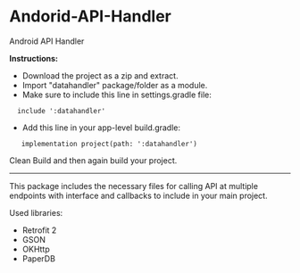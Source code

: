 # Andorid-API-Handler
Android API Handler

**Instructions:**

- Download the project as a zip and extract.
- Import "datahandler" package/folder as a module.
- Make sure to include this line in settings.gradle file:

`	include ':datahandler' `

- Add this line in your app-level build.gradle:

`	implementation project(path: ':datahandler')`

Clean Build and then again build your project.


-------
This package includes the necessary files for calling API at multiple endpoints with interface and callbacks to include in your main project. 

Used libraries:
- Retrofit 2
- GSON
- OKHttp
- PaperDB